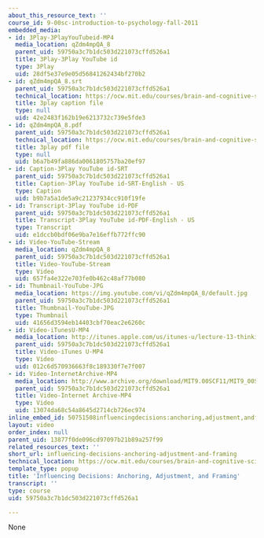 ```yaml
---
about_this_resource_text: ''
course_id: 9-00sc-introduction-to-psychology-fall-2011
embedded_media:
- id: 3Play-3PlayYouTubeid-MP4
  media_location: qZdm4mpQA_8
  parent_uid: 59750a3c7b1dc503d221073cffd526a1
  title: 3Play-3Play YouTube id
  type: 3Play
  uid: 28df5e37e9e05d56841262434bf270b2
- id: qZdm4mpQA_8.srt
  parent_uid: 59750a3c7b1dc503d221073cffd526a1
  technical_location: https://ocw.mit.edu/courses/brain-and-cognitive-sciences/9-00sc-introduction-to-psychology-fall-2011/thinking/influencing-decisions-anchoring-adjustment-and-framing/qZdm4mpQA_8.srt
  title: 3play caption file
  type: null
  uid: 42e2483f162b19e6213732c739e5fde3
- id: qZdm4mpQA_8.pdf
  parent_uid: 59750a3c7b1dc503d221073cffd526a1
  technical_location: https://ocw.mit.edu/courses/brain-and-cognitive-sciences/9-00sc-introduction-to-psychology-fall-2011/thinking/influencing-decisions-anchoring-adjustment-and-framing/qZdm4mpQA_8.pdf
  title: 3play pdf file
  type: null
  uid: b6a7b49fa886da0061805757ba20ef97
- id: Caption-3Play YouTube id-SRT
  parent_uid: 59750a3c7b1dc503d221073cffd526a1
  title: Caption-3Play YouTube id-SRT-English - US
  type: Caption
  uid: b9b7a5a1de5a9c21237934cc910f19fe
- id: Transcript-3Play YouTube id-PDF
  parent_uid: 59750a3c7b1dc503d221073cffd526a1
  title: Transcript-3Play YouTube id-PDF-English - US
  type: Transcript
  uid: e1dccb0bdf06e9ba7e16effb772ffc90
- id: Video-YouTube-Stream
  media_location: qZdm4mpQA_8
  parent_uid: 59750a3c7b1dc503d221073cffd526a1
  title: Video-YouTube-Stream
  type: Video
  uid: 657fa4e322e703fe0b462c48af77b080
- id: Thumbnail-YouTube-JPG
  media_location: https://img.youtube.com/vi/qZdm4mpQA_8/default.jpg
  parent_uid: 59750a3c7b1dc503d221073cffd526a1
  title: Thumbnail-YouTube-JPG
  type: Thumbnail
  uid: 41656d3594eb14403cbf70eac2e6260c
- id: Video-iTunesU-MP4
  media_location: http://itunes.apple.com/us/itunes-u/lecture-13-thinking/id501335817?i=111090561
  parent_uid: 59750a3c7b1dc503d221073cffd526a1
  title: Video-iTunes U-MP4
  type: Video
  uid: 012c6d570936663f8c189330f7e7f007
- id: Video-InternetArchive-MP4
  media_location: http://www.archive.org/download/MIT9.00SCF11/MIT9_00SCF11_lec13_300k.mp4
  parent_uid: 59750a3c7b1dc503d221073cffd526a1
  title: Video-Internet Archive-MP4
  type: Video
  uid: 13074da68c54a8645d2714cb726ec974
inline_embed_id: 50751508influencingdecisions:anchoring,adjustment,andframing52723156
layout: video
order_index: null
parent_uid: 13877f0de096cd97097b21b89a257f99
related_resources_text: ''
short_url: influencing-decisions-anchoring-adjustment-and-framing
technical_location: https://ocw.mit.edu/courses/brain-and-cognitive-sciences/9-00sc-introduction-to-psychology-fall-2011/thinking/influencing-decisions-anchoring-adjustment-and-framing
template_type: popup
title: 'Influencing Decisions: Anchoring, Adjustment, and Framing'
transcript: ''
type: course
uid: 59750a3c7b1dc503d221073cffd526a1

---
```

None